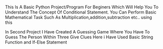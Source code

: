 This Is A Basic Python Project/Program For Beginers Which Will Help You To Understand The Concept Of Conditional Statement.
You Can Perform Basic Mathematical Task Such As Multiplication,addition,subtraction etc.. using this

In Second Project I Have Created A Guessing Game Where You Have To Guess The Person Within Three Give Clues 
Here i Have Used Basic String Function and If-Else Statement
